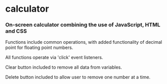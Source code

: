 # calculator
### On-screen calculator combining the use of JavaScript, HTML and CSS

Functions include common operations, with added functionality of decimal point for floating point numbers.

All functions operate via 'click' event listeners.

Clear button included to remove all data from variables.

Delete button included to allow user to remove one number at a time.


